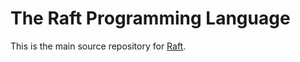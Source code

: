 # The Raft Programming Language

This is the main source repository for [Raft].

[Raft]: https://raft-lang.github.io
